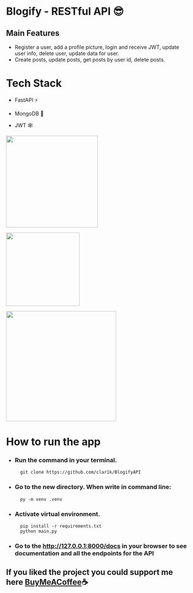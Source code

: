 # Blogify - RESTful API 😎
## Main Features
- Register a user, add a profile picture, login and receive JWT, update user info, delete user, update data for user.
- Create posts, update posts, get posts by user id, delete posts.

# Tech Stack
- FastAPI ⚡

- MongoDB 🍃

- JWT 🕸️

<img src="https://fastapi.tiangolo.com/img/logo-margin/logo-teal.png"  height="250"></img>

<img src="https://upload.wikimedia.org/wikipedia/commons/thumb/9/93/MongoDB_Logo.svg/2560px-MongoDB_Logo.svg.png" width="" height="200"></img>

<img src="https://w7.pngwing.com/pngs/413/267/png-transparent-jwt-io-json-web-token-hd-logo.png" width="" height="300"></img>

# How to run the app
- ### Run the command in your terminal.

        git clone https://github.com/clar1k/BlogifyAPI

- ### Go to the new directory. When write in command line:

        py -m venv .venv

- ### Activate virtual environment.

        pip install -r requirements.txt
        python main.py

- ### Go to the **http://127.0.0.1:8000/docs** in your browser to see documentation and all the endpoints for the API

## If you liked the project you could support me here <a href="https://www.buymeacoffee.com/clar1k">BuyMeACoffee</a>☕
